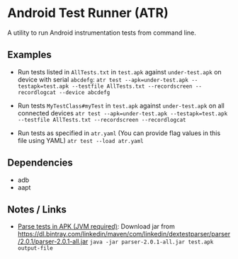 # Android Test Runner (ATR)
A utility to run Android instrumentation tests from command line.

## Examples
* Run tests listed in `AllTests.txt` in `test.apk` against `under-test.apk` on device with serial `abcdefg`:
`atr test --apk=under-test.apk --testapk=test.apk --testfile AllTests.txt --recordscreen --recordlogcat --device abcdefg` 

* Run tests `MyTestClass#myTest` in `test.apk` against `under-test.apk` on all connected devices
`atr test --apk=under-test.apk --testapk=test.apk --testfile AllTests.txt --recordscreen --recordlogcat`

* Run tests as specified in `atr.yaml` (You can provide flag values in this file using YAML)
`atr test --load atr.yaml`

## Dependencies
* adb
* aapt

## Notes / Links
* [Parse tests in APK (JVM required)](https://github.com/linkedin/dex-test-parser): Download jar from https://dl.bintray.com/linkedin/maven/com/linkedin/dextestparser/parser/2.0.1/parser-2.0.1-all.jar
`java -jar parser-2.0.1-all.jar test.apk output-file`


